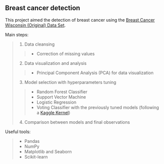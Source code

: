## **Breast cancer detection**

This project aimed the detection of breast cancer using the [Breast Cancer Wisconsin (Original) Data Set](http://archive.ics.uci.edu/ml/datasets/Breast+Cancer+Wisconsin+%28Original%29).

Main steps:
 > 1. Data cleansing
 > > - Correction of missing values
 > 2. Data visualization and analysis
 > > - Principal Component Analysis (PCA) for data visualization
 > 3. Model selection with hyperparameters tuning
 > > - Random Forest Classifier
 > > - Support Vector Machine
 > > - Logistic Regression
 > > - Voting Classifier with the previously tuned models (following a [Kaggle Kernel](https://www.kaggle.com/yassineghouzam/titanic-top-4-with-ensemble-modeling))
 > 4. Comparison between models and final observations
 
 
Useful tools:
 > - Pandas
 > - NumPy
 > - Matplotlib and Seaborn
 > - Scikit-learn